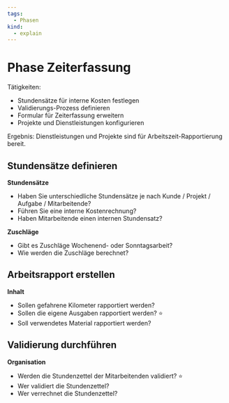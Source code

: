 ```yaml
---
tags:
  - Phasen
kind:
  - explain
---
```

# Phase Zeiterfassung

Tätigkeiten:

* Stundensätze für interne Kosten festlegen
* Validierungs-Prozess definieren
* Formular für Zeiterfassung erweitern
* Projekte und Dienstleistungen konfigurieren

Ergebnis: Dienstleistungen und Projekte sind für Arbeitszeit-Rapportierung bereit.

## Stundensätze definieren

**Stundensätze**

* Haben Sie unterschiedliche Stundensätze je nach Kunde / Projekt / Aufgabe / Mitarbeitende?
* Führen Sie eine interne Kostenrechnung?
* Haben Mitarbeitende einen internen Stundensatz?

**Zuschläge**

* Gibt es Zuschläge Wochenend- oder Sonntagsarbeit?
* Wie werden die Zuschläge berechnet?

## Arbeitsrapport erstellen

**Inhalt**

- Sollen gefahrene Kilometer rapportiert werden?
- Sollen die eigene Ausgaben rapportiert werden? ⭐
- Soll verwendetes Material rapportiert werden?

## Validierung durchführen

**Organisation**

* Werden die Stundenzettel der Mitarbeitenden validiert? ⭐
* Wer validiert die Stundenzettel?
* Wer verrechnet die Stundenzettel?
